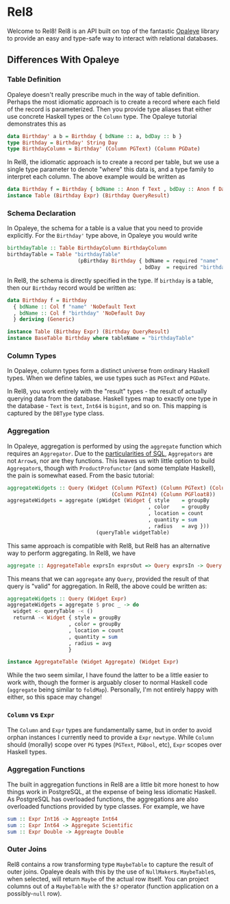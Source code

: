 # Rel8

Welcome to Rel8! Rel8 is an API built on top of the
fantastic [Opaleye](https://hackage.haskell.org/package/opaleye) library to
provide an easy and type-safe way to interact with relational databases.

## Differences With Opaleye

### Table Definition

Opaleye doesn't really prescribe much in the way of table definition. Perhaps
the most idiomatic approach is to create a record where each field of the record
is parameterized. Then you provide type aliases that either use concrete Haskell
types or the `Column` type. The Opaleye tutorial demonstrates this as

```haskell
data Birthday' a b = Birthday { bdName :: a, bdDay :: b }
type Birthday = Birthday' String Day
type BirthdayColumn = Birthday' (Column PGText) (Column PGDate)
```

In Rel8, the idiomatic approach is to create a record per table, but we use a
single type parameter to denote "where" this data is, and a type family to
interpret each column. The above example would be written as

```haskell
data Birthday f = Birthday { bdName :: Anon f Text , bdDay :: Anon f Day}
instance Table (Birthday Expr) (Birthday QueryResult)
```

### Schema Declaration

In Opaleye, the schema for a table is a value that you need to provide
explicitly. For the `Birthday'` type above, in Opaleye you would write

```haskell
birthdayTable :: Table BirthdayColumn BirthdayColumn
birthdayTable = Table "birthdayTable"
                       (pBirthday Birthday { bdName = required "name"
                                           , bdDay  = required "birthday" })
```

In Rel8, the schema is directly specified in the type. If `birthday` is a table,
then our `Birthday` record would be written as:

```haskell
data Birthday f = Birthday 
  { bdName :: Col f "name" 'NoDefault Text
  , bdName :: Col f "birthday" 'NoDefault Day
  } deriving (Generic)

instance Table (Birthday Expr) (Birthday QueryResult)
instance BaseTable Birthday where tableName = "birthdayTable"
```

### Column Types

In Opaleye, column types form a distinct universe from ordinary Haskell types.
When we define tables, we use types such as `PGText` and `PGDate`.

In Rel8, you work entirely with the "result" types - the result of actually
querying data from the database. Haskell types map to exactly one type in the
database - `Text` is `text`, `Int64` is `bigint`, and so on. This mapping is
captured by the `DBType` type class.

### Aggregation

In Opaleye, aggregation is performed by using the `aggregate` function which
requires an `Aggregator`. Due to
the
[particularities of SQL](https://github.com/tomjaguarpaw/haskell-opaleye/issues/282),
`Aggregators` are not `Arrow`s, nor are they functions. This leaves us with
little option to build `Aggregator`s, though with `ProductProfunctor` (and some
template Haskell), the pain is somewhat eased. From the basic tutorial:

```haskell
aggregateWidgets :: Query (Widget (Column PGText) (Column PGText) (Column PGInt8)
                                  (Column PGInt4) (Column PGFloat8))
aggregateWidgets = aggregate (pWidget (Widget { style    = groupBy
                                              , color    = groupBy
                                              , location = count
                                              , quantity = sum
                                              , radius   = avg }))
                             (queryTable widgetTable)
```

This same approach is compatible with Rel8, but Rel8 has an alternative way to
perform aggregating. In Rel8, we have

```haskell
aggregate :: AggregateTable exprsIn exprsOut => Query exprsIn -> Query exprsOut
```

This means that we can `aggregate` any `Query`, provided the result of that
query is "valid" for aggregation. In Rel8, the above could be written as:

```haskell
aggregateWidgets :: Query (Widget Expr)
aggregateWidgets = aggregate $ proc _ -> do
  widget <- queryTable -< ()
  returnA -< Widget { style = groupBy
                    , color = groupBy
                    , location = count
                    , quantity = sum
                    , radius = avg
                    }

instance AggregateTable (Widget Aggregate) (Widget Expr)
```

While the two seem similar, I have found the latter to be a little easier to
work with, though the former is arguably closer to normal Haskell code
(`aggregate` being similar to `foldMap`). Personally, I'm not entirely happy
with either, so this space may change!

### `Column` vs `Expr`

The `Column` and `Expr` types are fundamentally same, but in order to avoid
orphan instances I currently need to provide a `Expr` `newtype`. While `Column`
should (morally) scope over `PG` types (`PGText`, `PGBool`, etc), `Expr` scopes
over Haskell types.

### Aggregation Functions

The built in aggregation functions in Rel8 are a little bit more honest to how
things work in PostgreSQL, at the expense of being less idiomatic Haskell. As
PostgreSQL has overloaded functions, the aggregations are also overloaded
functions provided by type classes. For example, we have

```haskell
sum :: Expr Int16 -> Aggreagte Int64
sum :: Expr Int64 -> Aggregate Scientific
sum :: Expr Double -> Aggreagte Double
```

### Outer Joins

Rel8 contains a row transforming type `MaybeTable` to capture the result of
outer joins. Opaleye deals with this by the use of `NullMaker`s. `MaybeTable`s,
when selected, will return `Maybe` of the actual row itself. You can project
columns out of a `MaybeTable` with the `$?` operator (function application on a
possibly-`null` row).
